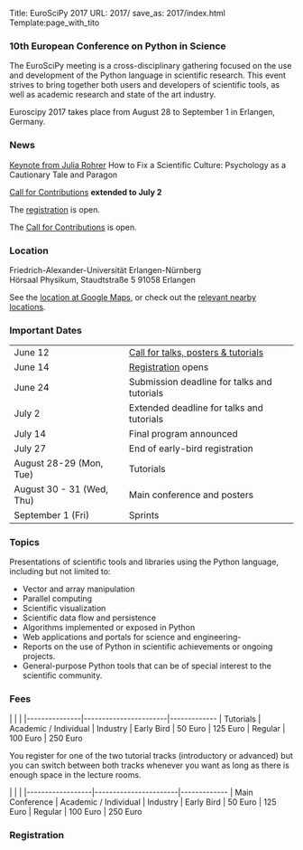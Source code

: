 Title: EuroSciPy 2017
URL: 2017/
save_as: 2017/index.html
Template:page_with_tito


### 10th European Conference on Python in Science

The EuroSciPy meeting is a cross-disciplinary gathering focused on the use and development
of the Python language in scientific research. This event strives to bring together both
users and developers of scientific tools, as well as academic research and state of the art
industry.

Euroscipy 2017 takes place from August 28 to September 1 in Erlangen, Germany.


### News

[Keynote from Julia Rohrer]({filename}keynote_julia_rohrer.md)
How to Fix a Scientific Culture: Psychology as a Cautionary Tale and Paragon

[Call for Contributions](https://www.papercall.io/euroscipy-2017) **extended to July 2**

The [registration](#registration) is open.

The [Call for Contributions](https://www.papercall.io/euroscipy-2017)
is open.


### Location

Friedrich-Alexander-Universität Erlangen-Nürnberg </br>
Hörsaal Physikum, Staudtstraße 5 91058 Erlangen

See the [location at Google Maps](https://www.google.com/maps?q=49.5815,11.0282+(Friedrich-Alexander-Universität+Erlangen-Nürnberg+-+Hörsaal+Physikum,+Staudtstraße+5%0A91058+Erlangen%0A)),
or check out the [relevant nearby locations](https://www.google.com/maps/d/embed?mid=1DnWwatmbpTOaL-frOGby6yXbUAI&ll=49.574826238696275%2C11.016347650000057&z=13).


### Important Dates

|                             |                                                                                  |
|-----------------------------|-----------------------------------------------------------------------------------
| June 12                     | [Call for talks, posters & tutorials](https://www.papercall.io/euroscipy-2017)
| June 14                     | [Registration](#registration) opens
| June 24                     | Submission deadline for talks and tutorials
| July 2                      | Extended deadline for talks and tutorials
| July 14                     | Final program announced
| July 27                     | End of early-bird registration
| August 28-29 (Mon, Tue)     | Tutorials
| August 30 - 31 (Wed, Thu)   | Main conference and posters
| September 1 (Fri)           | Sprints


### Topics


Presentations of scientific tools and libraries using the Python language, including but not limited to:

 - Vector and array manipulation
 - Parallel computing
 - Scientific visualization
 - Scientific data flow and persistence
 - Algorithms implemented or exposed in Python
 - Web applications and portals for science and engineering-
 - Reports on the use of Python in scientific achievements or ongoing projects.
 - General-purpose Python tools that can be of special interest to the scientific community.


### Fees

|               |                       |
|---------------|-----------------------|-------------
| Tutorials     | Academic / Individual | Industry
| Early Bird    | 50 Euro               | 125 Euro
| Regular       | 100 Euro              | 250 Euro

You register for one of the two tutorial tracks (introductory or advanced) but you can
switch between both tracks whenever you want as long as there is enough space in the lecture
rooms.

|                  |                       |
|------------------|-----------------------|-------------
| Main Conference  | Academic / Individual | Industry
| Early Bird       | 50 Euro               | 125 Euro
| Regular          | 100 Euro              | 250 Euro


### Registration<a name="registration">

<tito-widget event="euroscipy2017/euroscipy-2017"></tito-widget>


